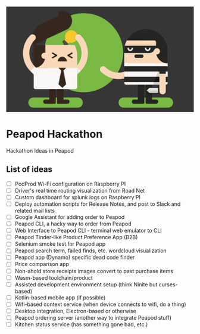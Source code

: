 ![](banner.png?raw=true)
# Peapod Hackathon

Hackathon Ideas in Peapod

## List of ideas

- [ ] PodProd Wi-Fi configuration on Raspberry PI
- [ ] Driver's real time routing visualization from Road Net
- [ ] Custom dashboard for splunk logs on Raspberry PI
- [ ] Deploy automation scripts for Release Notes, and post to Slack and related mail lists
- [ ] Google Assistant for adding order to Peapod
- [ ] Peapod CLI, a hacky way to order from Peapod
- [ ] Web Interface to Peapod CLI - terminal web emulator to CLI
- [ ] Peapod Tinder-like Product Preference App (B2B)
- [ ] Selenium smoke test for Peapod app
- [ ] Peapod search term, failed finds, etc. wordcloud visualization
- [ ] Peapod app (Dynamo) specific dead code finder
- [ ] Price comparison app
- [ ] Non-ahold store receipts images convert to past purchase items 
- [ ] Wasm-based toolchain/product
- [ ] Assisted development environment setup (think Ninite but curses-based)
- [ ] Kotlin-based mobile app (if possible)
- [ ] Wifi-based context service (when device connects to wifi, do a thing)
- [ ] Desktop integration, Electron-based or otherwise
- [ ] Peapod ordering server (another way to integrate Peapod stuff)
- [ ] Kitchen status service (has something gone bad, etc.)

